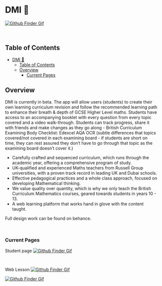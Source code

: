# DMI 📝

[![Github Finder Gif](/dmi/README-Assets/studentdashboard.svg)][romie]

<br>

## Table of Contents

- [DMI 📝](#dmi-)
  - [Table of Contents](#table-of-contents)
  - [Overview](#overview)
    - [Current Pages](#current-pages)

## Overview

<!-- GitHub-Finder is a Dockerized full stack MERN app built using `docker-dompose` and `Nginx` to leverage the `GitHub API` and returns Github user profiles, including their most recent repositories, followers, following, public gist, and location. Design, functionality, usability and intergration of containers and proxies were the main focus. -->

DMI is currently in beta. The app will allow users (students) to create their own learning curriculum revision and follow the recommended learning path to enhance their breath & depth of GCSE Higher Level maths. Students have access to an accompanying booklet with every question from every topic covered and a video walk-through.
Students can track progress, share it with friends and make changes as they go along - British Curriculum Examining Body Checklist: Edexcel AQA OCR (subtle differences that topics covered/not covered in each examining board - if students are short on time, they can rest assured they don’t have to go through that topic as the examining board doesn’t cover it.)

- Carefully crafted and sequenced curriculum, which runs through the academic year, offering a comprehensive program of study.
- UK-qualified and experienced Maths teachers from Russell Group universities, with a proven track record in leading UK and Dubai schools.
- Effective pedagogical practices and a whole class approach, focused on developing Mathematical thinking.
- We value quality over quantity, which is why we only teach the British Curriculum Mathematics courses, geared towards students in years 10 - 13.
- A web learning platform that works hand in glove with the content taught.

Full design work can be found on behance.

<!-- <a href="https://www.behance.net/portfolio/editor?project_id=164626013"  target="_blank">![Behance](https://img.shields.io/badge/Behance-1769ff?style=for-the-badge&logo=behance&logoColor=white)</a> -->

<br>

<!-- ## Technical Architecture Diagram -->

<!-- [![Github Finder Gif](/README-Assets/TechnicalArchitectureDiagram.svg)][romie] -->

<!-- ## Technologies Used -->

<!-- ![Figma](https://img.shields.io/badge/figma-%23F24E1E.svg?style=for-the-badge&logo=figma&logoColor=white) ![Framer](https://img.shields.io/badge/Framer-black?style=for-the-badge&logo=framer&logoColor=blue) ![React](https://img.shields.io/badge/react-%2320232a.svg?style=for-the-badge&logo=react&logoColor=%2361DAFB) ![TypeScript](https://img.shields.io/badge/typescript-%23007ACC.svg?style=for-the-badge&logo=typescript&logoColor=white) ![TailwindCSS](https://img.shields.io/badge/tailwindcss-%2338B2AC.svg?style=for-the-badge&logo=tailwind-css&logoColor=white)
![NodeJS](https://img.shields.io/badge/node.js-6DA55F?style=for-the-badge&logo=node.js&logoColor=white) ![MongoDB](https://img.shields.io/badge/MongoDB-%234ea94b.svg?style=for-the-badge&logo=mongodb&logoColor=white) ![Redis](https://img.shields.io/badge/redis-%23DD0031.svg?style=for-the-badge&logo=redis&logoColor=white)
![Docker](https://img.shields.io/badge/docker-%230db7ed.svg?style=for-the-badge&logo=docker&logoColor=white) ![Nginx](https://img.shields.io/badge/nginx-%23009639.svg?style=for-the-badge&logo=nginx&logoColor=white) -->

<!-- ✨ Demo

[![Github Finder Gif](/README-Assets/Demo.gif)][romie]

[![Github Finder Gif](/README-Assets/Mobile1.gif)][romie] -->

<!-- <br> -->

<!-- ## What I Learned:

- Explored and defined a visual direction with Figma and `Atomic Design Principles` to design a user interface, striking balancing between functionality and aesthetic design.
- Development and DevOps of a full-stack application using `docker-compose` and `Nginx`.
- Built a RESTful `Forward API Proxy Server` to integrate `Third-Party APIs` and visualize the data on the client-side.
- Utilised `Redis-Cache` to improve API performance.
- Implemented `Generator Functions` to enable CRUD functionality for Feedback, mapping it to Marvel character images, names, and timestamps.
  <br > -->

[romie]: (https://www.behance.net/portfolio/editor?project_id=164626013)
[site]: (https://www.behance.net/portfolio/editor?project_id=164626013)
[ronniekiyegga]: (https://www.linkedin.com/in/ronniekiyegga/)

### Current Pages

Student page
[![Github Finder Gif](/dmi/README-Assets/studentForum.svg)][romie]

<br>

Web Lesson
[![Github Finder Gif](/dmi/README-Assets/webLesson.svg)][romie]

[![Github Finder Gif](/dmi/README-Assets/studentForum.svg)][romie]

<!-- Clone the repo and make sure you have the following installed on your machine:

```
  Node.js
  npm
  Docker

``` -->
